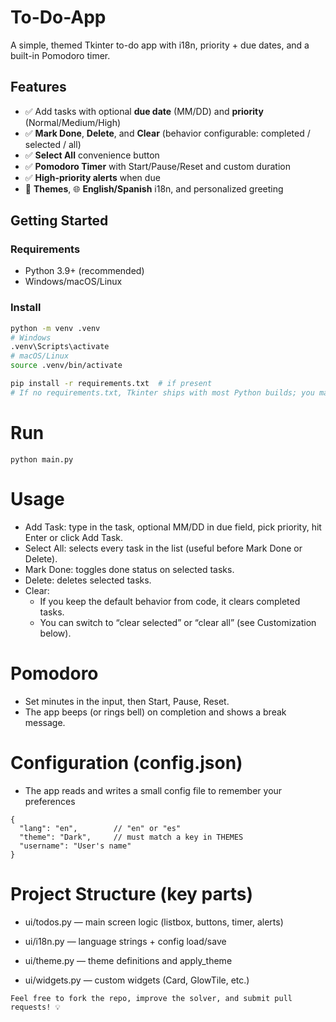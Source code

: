 # To-Do-App

A simple, themed Tkinter to-do app with i18n, priority + due dates, and a built-in Pomodoro timer.

## Features
- ✅ Add tasks with optional **due date** (MM/DD) and **priority** (Normal/Medium/High)
- ✅ **Mark Done**, **Delete**, and **Clear** (behavior configurable: completed / selected / all)
- ✅ **Select All** convenience button
- ✅ **Pomodoro Timer** with Start/Pause/Reset and custom duration
- ✅ **High-priority alerts** when due
- 🎨 **Themes**, 🌐 **English/Spanish** i18n, and personalized greeting

## Getting Started

### Requirements
- Python 3.9+ (recommended)
- Windows/macOS/Linux

### Install
```bash
python -m venv .venv
# Windows
.venv\Scripts\activate
# macOS/Linux
source .venv/bin/activate

pip install -r requirements.txt  # if present
# If no requirements.txt, Tkinter ships with most Python builds; you may just run it.
```
# Run
` python main.py `

# Usage

- Add Task: type in the task, optional MM/DD in due field, pick priority, hit Enter or click Add Task.
- Select All: selects every task in the list (useful before Mark Done or Delete).
- Mark Done: toggles done status on selected tasks.
- Delete: deletes selected tasks.
- Clear:
  - If you keep the default behavior from code, it clears completed tasks.
  - You can switch to “clear selected” or “clear all” (see Customization below).

# Pomodoro
- Set minutes in the input, then Start, Pause, Reset.
- The app beeps (or rings bell) on completion and shows a break message.

# Configuration (config.json)

- The app reads and writes a small config file to remember your preferences
```
{
  "lang": "en",        // "en" or "es"
  "theme": "Dark",     // must match a key in THEMES
  "username": "User's name"
}
```

# Project Structure (key parts)

- ui/todos.py — main screen logic (listbox, buttons, timer, alerts)

- ui/i18n.py — language strings + config load/save

- ui/theme.py — theme definitions and apply_theme

- ui/widgets.py — custom widgets (Card, GlowTile, etc.)

```
Feel free to fork the repo, improve the solver, and submit pull requests! 💡
```

